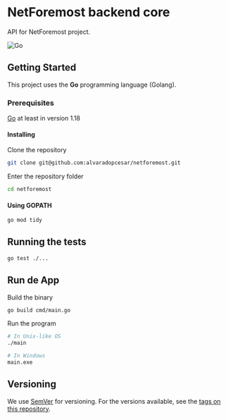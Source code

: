 # NetForemost backend core

API for NetForemost project.

![Go](https://img.shields.io/badge/Golang-1.18-blue.svg?logo=go&longCache=true&style=flat)

## Getting Started

This project uses the **Go** programming language (Golang).

### Prerequisites

[Go](https://golang.org/) at least in version 1.18

#### Installing

Clone the repository

```bash
git clone git@github.com:alvaradopcesar/netforemost.git
```

Enter the repository folder

```bash
cd netforemost
```

#### Using GOPATH

```bash
go mod tidy
```

## Running the tests

```bash
go test ./...
```

## Run de App



Build the binary

```bash
go build cmd/main.go
```

Run the program

```bash
# In Unix-like OS
./main

# In Windows
main.exe
```

## Versioning

We use [SemVer](http://semver.org/) for versioning. For the versions available, see the [tags on this repository](https://gitlab.com/prettytechnical/oryx-backend-core/-/tags).

